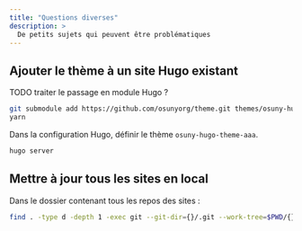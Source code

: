 ```yaml
---
title: "Questions diverses"
description: >
  De petits sujets qui peuvent être problématiques
---
```


## Ajouter le thème à un site Hugo existant

TODO traiter le passage en module Hugo ?

```bash
git submodule add https://github.com/osunyorg/theme.git themes/osuny-hugo-theme-aaa
yarn
```

Dans la configuration Hugo, définir le thème `osuny-hugo-theme-aaa`.

```bash
hugo server
```

## Mettre à jour tous les sites en local

Dans le dossier contenant tous les repos des sites : 

```bash
find . -type d -depth 1 -exec git --git-dir={}/.git --work-tree=$PWD/{} pull origin main --recurse-submodules \;
```

